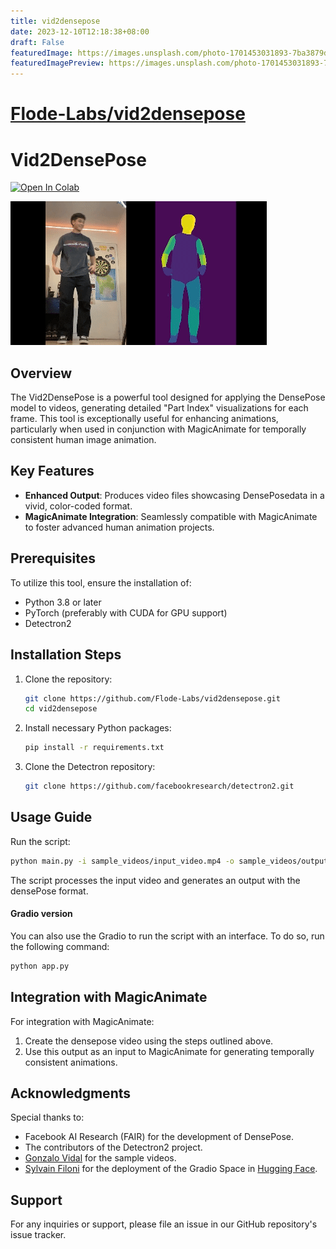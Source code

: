 ```yaml
---
title: vid2densepose
date: 2023-12-10T12:18:38+08:00
draft: False
featuredImage: https://images.unsplash.com/photo-1701453031893-7ba3879de2c4?ixid=M3w0NjAwMjJ8MHwxfHJhbmRvbXx8fHx8fHx8fDE3MDIxODE3Mjh8&ixlib=rb-4.0.3
featuredImagePreview: https://images.unsplash.com/photo-1701453031893-7ba3879de2c4?ixid=M3w0NjAwMjJ8MHwxfHJhbmRvbXx8fHx8fHx8fDE3MDIxODE3Mjh8&ixlib=rb-4.0.3
---
```


# [Flode-Labs/vid2densepose](https://github.com/Flode-Labs/vid2densepose)

# Vid2DensePose
<a target="_blank" href="https://colab.research.google.com/drive/1x77dESn7EGPCqjKdQ1sJJhNu0Cf-5Gpt?usp=sharing">
  <img src="https://colab.research.google.com/assets/colab-badge.svg" alt="Open In Colab"/>
</a>

![](https://github.com/Flode-Labs/vid2densepose/blob/main/sample_videos/side_by_side.gif)

## Overview

The Vid2DensePose is a powerful tool designed for applying the DensePose model to videos, generating detailed "Part Index" visualizations for each frame. This tool is exceptionally useful for enhancing animations, particularly when used in conjunction with MagicAnimate for temporally consistent human image animation.

## Key Features


- **Enhanced Output**: Produces video files showcasing DensePosedata in a vivid, color-coded format.
- **MagicAnimate Integration**: Seamlessly compatible with MagicAnimate to foster advanced human animation projects.

## Prerequisites

To utilize this tool, ensure the installation of:
- Python 3.8 or later
- PyTorch (preferably with CUDA for GPU support)
- Detectron2

## Installation Steps

1. Clone the repository:
    ```bash
    git clone https://github.com/Flode-Labs/vid2densepose.git
    cd vid2densepose
    ```

2. Install necessary Python packages:
    ```bash
    pip install -r requirements.txt
    ```

3. Clone the Detectron repository:
    ```bash
    git clone https://github.com/facebookresearch/detectron2.git
    ```

## Usage Guide

Run the script:
    
```bash
python main.py -i sample_videos/input_video.mp4 -o sample_videos/output_video.mp4
```

The script processes the input video and generates an output with the densePose format.

####  Gradio version
You can also use the Gradio to run the script with an interface. To do so, run the following command:
```bash
python app.py
```

## Integration with MagicAnimate

For integration with MagicAnimate:

1. Create the densepose video using the steps outlined above.
2. Use this output as an input to MagicAnimate for generating temporally consistent animations.


## Acknowledgments

Special thanks to:
- Facebook AI Research (FAIR) for the development of DensePose.
- The contributors of the Detectron2 project.
- [Gonzalo Vidal](https://www.tiktok.com/@_gonzavidal) for the sample videos.
- [Sylvain Filoni](https://twitter.com/fffiloni) for the deployment of the Gradio Space in [Hugging Face](https://huggingface.co/spaces/fffiloni/video2densepose).

## Support

For any inquiries or support, please file an issue in our GitHub repository's issue tracker.

